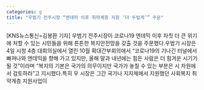 ```yaml
---
categories: g
title: "우범기 전주시장 “엔데믹 이후 취약계층 지원 ‘더 두텁게’” 주문"
---
```

[KNS뉴스통신=김봉환 기자] 우범기 전주시장이 코로나19 엔데믹 이후 자칫 더 큰 위기에 처할 수 있는 시민들을 위해 튼튼한 복지안전망을 갖출 것을 주문했다.우범기 시장은 4일 시청 4층 대회의실에서 열린 10월 확대간부회의에서 “코로나19의 기나긴 터널에서 빠져나와 엔데믹을 향해 가고 있지만, 올해 말과 내년에는 힘든 사람은 더 힘겨운 시기가 될 것”이라며 “복지의 기본은 국가의 의무이지만 국가가 놓칠 수 있는 부분은 시 차원에서 검토하라”고 지시했다.특히 우 시장은 그간 국가나 지자체에서 지원했던 사회복지 취약계층 지원사업이